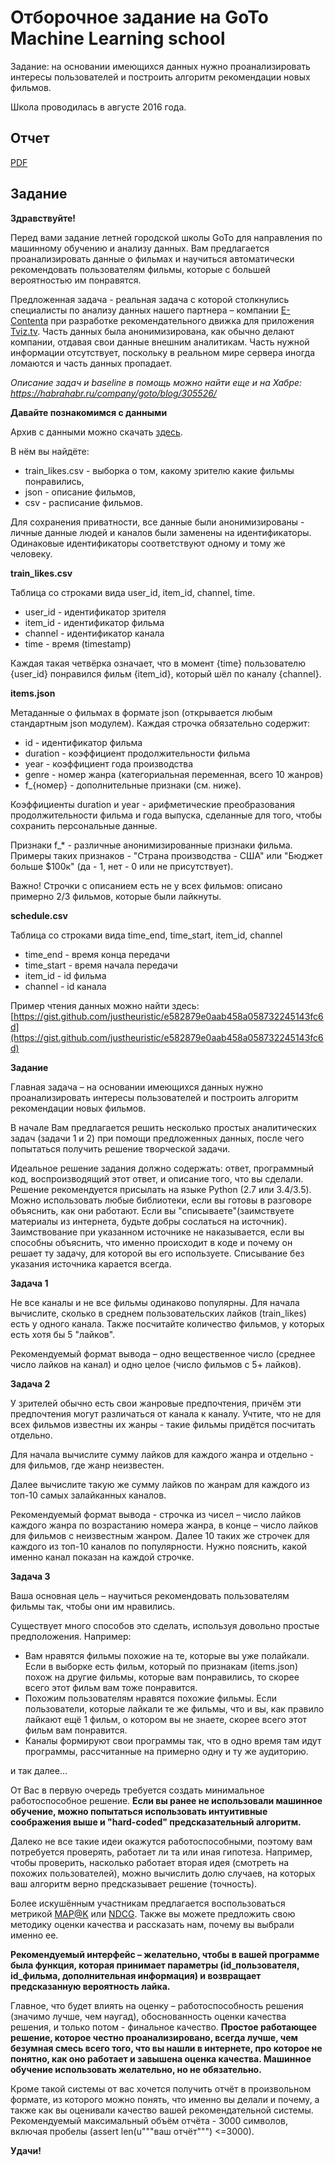 # Отборочное задание на GoTo Machine Learning school

Задание: на основании имеющихся данных нужно проанализировать интересы пользователей и построить алгоритм рекомендации новых фильмов. 

Школа проводилась в августе 2016 года.

## Отчет
[PDF](/3-report.pdf)

## Задание

**Здравствуйте!**

Перед вами задание летней городской школы GoTo для направления по машинному обучению и анализу данных. Вам предлагается проанализировать данные о фильмах и научиться автоматически рекомендовать пользователям фильмы, которые с большей вероятностью им понравятся.

Предложенная задача - реальная задача с которой столкнулись специалисты по анализу данных нашего партнера – компании [E-Contenta](http://e-contenta.com/) при разработке рекомендательного движка для приложения [Tviz.tv](http://tviz.tv/). Часть данных была анонимизирована, как обычно делают компании, отдавая свои данные внешним аналитикам. Часть нужной информации отсутствует, поскольку в реальном мире сервера иногда ломаются и часть данных пропадает.

_Описание задач и baseline в помощь можно найти еще и на Хабре: https://habrahabr.ru/company/goto/blog/305526/_

**Давайте познакомимся с данными**

Архив с данными можно скачать [здесь](https://yadi.sk/d/SqsWFcpds9rTL).

В нём вы найдёте:

- train\_likes.csv - выборка о том, какому зрителю какие фильмы понравились,
- json - описание фильмов,
- csv - расписание фильмов.

Для сохранения приватности, все данные были анонимизированы - личные данные людей и каналов были заменены на идентификаторы. Одинаковые идентификаторы соответствуют одному и тому же человеку.

**train\_likes.csv**

Таблица со строками вида user\_id, item\_id, channel, time.

- user\_id - идентификатор зрителя
- item\_id - идентификатор фильма
- channel - идентификатор канала
- time - время (timestamp)

Каждая такая четвёрка означает, что в момент {time} пользователю {user\_id} понравился фильм {item\_id}, который шёл по каналу {channel}.

**items.json**

Метаданные о фильмах в формате json (открывается любым стандартным json модулем). Каждая строчка обязательно содержит:

- id - идентификатор фильма
- duration - коэффициент продолжительности фильма
- year - коэффициент года производства
- genre - номер жанра (категориальная переменная, всего 10 жанров)
- f\_{номер} - дополнительные признаки (см. ниже).

Коэффициенты duration и year - арифметические преобразования продолжительности фильма и года выпуска, сделанные для того, чтобы сохранить персональные данные.

Признаки f\_\* - различные анонимизированные признаки фильма. Примеры таких признаков - &quot;Страна производства - США&quot; или &quot;Бюджет больше $100к&quot; (да - 1, нет - 0 или не присутствует).

Важно! Строчки с описанием есть не у всех фильмов: описано примерно 2/3 фильмов, которые были лайкнуты.

**schedule.csv**

Таблица со строками вида time\_end, time\_start, item\_id, channel

- time\_end - время конца передачи
- time\_start - время начала передачи
- item\_id - id фильма
- channel - id канала

Пример чтения данных можно найти здесь: [https://gist.github.com/justheuristic/e582879e0aab458a058732245143fc6d](https://gist.github.com/justheuristic/e582879e0aab458a058732245143fc6d)

**Задание**

Главная задача – на основании имеющихся данных нужно проанализировать интересы пользователей и построить алгоритм рекомендации новых фильмов.

В начале Вам предлагается решить несколько простых аналитических задач (задачи 1 и 2) при помощи предложенных данных, после чего попытаться получить решение творческой задачи.

Идеальное решение задания должно содержать: ответ, программный код, воспроизводящий этот ответ, и описание того, что вы сделали. Решение рекомендуется присылать на языке Python (2.7 или 3.4/3.5). Можно использовать любые библиотеки, если вы готовы в разговоре объяснить, как они работают. Если вы &quot;списываете&quot;(заимствуете материалы из интернета, будьте добры сослаться на источник). Заимствование при указанном источнике не наказывается, если вы способны объяснить, что именно происходит в коде и почему он решает ту задачу, для которой вы его используете. Списывание без указания источника карается всегда.

**Задача 1**

Не все каналы и не все фильмы одинаково популярны. Для начала вычислите, сколько в среднем пользовательских лайков (train\_likes) есть у одного канала. Также посчитайте количество фильмов, у которых есть хотя бы 5 &quot;лайков&quot;.

Рекомендуемый формат вывода – одно вещественное число (среднее число лайков на канал) и одно целое (число фильмов с 5+ лайков).

**Задача 2**

У зрителей обычно есть свои жанровые предпочтения, причём эти предпочтения могут различаться от канала к каналу. Учтите, что не для всех фильмов известны их жанры - такие фильмы придётся посчитать отдельно.

Для начала вычислите сумму лайков для каждого жанра и отдельно - для фильмов, где жанр неизвестен.

Далее вычислите такую же сумму лайков по жанрам для каждого из топ-10 самых залайканных каналов.

Рекомендуемый формат вывода - строчка из чисел – число лайков каждого жанра по возрастанию номера жанра, в конце – число лайков для фильмов с неизвестным жанром. Далее 10 таких же строчек для каждого из топ-10 каналов по популярности. Нужно пояснить, какой именно канал показан на каждой строчке.

**Задача 3**

Ваша основная цель – научиться рекомендовать пользователям фильмы так, чтобы они им нравились.

Существует много способов это сделать, используя довольно простые предположения. Например:

- Вам нравятся фильмы похожие на те, которые вы уже полайкали. Если в выборке есть фильм, который по признакам (items.json) похож на другие фильмы, которые вам понравились, то скорее всего этот фильм вам тоже понравится.
- Похожим пользователям нравятся похожие фильмы. Если пользователи, которые лайкали те же фильмы, что и вы, как правило лайкают ещё 1 фильм, о котором вы не знаете, скорее всего этот фильм вам понравится.
- Каналы формируют свои программы так, что в одно время там идут программы, рассчитанные на примерно одну и ту же аудиторию.

и так далее…

От Вас в первую очередь требуется создать минимальное работоспособное решение. **Если вы ранее не использовали машинное обучение, можно попытаться использовать интуитивные соображения выше и &quot;hard-coded&quot; предсказательный алгоритм.**

Далеко не все такие идеи окажутся работоспособными, поэтому вам потребуется проверять, работает ли та или иная гипотеза. Например, чтобы проверить, насколько работает вторая идея (смотреть на похожих пользователей), можно вычислить долю случаев, на которых ваш алгоритм верно предсказывает решение (точность).

Более искушённым участникам предлагается воспользоваться метрикой [MAP@K](https://stackedit.io/viewer#!provider=gist&amp;gistId=de556eedb4dee5d7ca36eb922be40217&amp;filename=ranking_metrics) или [NDCG](https://stackedit.io/viewer#!provider=gist&amp;gistId=5a8d0c99415724f9ea04136cc7ec3e29&amp;filename=ranking_metrics_ndcg). Также вы можете предложить свою методику оценки качества и рассказать нам, почему вы выбрали именно ее.

**Рекомендуемый интерфейс – желательно, чтобы в вашей программе была функция, которая принимает параметры (id\_пользователя, id\_фильма, дополнительная информация) и возвращает предсказанную вероятность лайка.**

Главное, что будет влиять на оценку – работоспособность решения (значимо лучше, чем наугад), обоснованность оценки качества решения, и только потом - финальное качество. **Простое работающее решение, которое честно проанализировано, всегда лучше, чем безумная смесь всего того, что вы нашли в интернете, про которое не понятно, как оно работает и завышена оценка качества. Машинное обучение использовать желательно, но не обязательно.**

Кроме такой системы от вас хочется получить отчёт в произвольном формате, из которого можно понять, что именно вы делали и почему, а также как вы оценивали качество вашей рекомендательной системы. Рекомендуемый максимальный объём отчёта - 3000 символов, включая пробелы (assert len(u&quot;&quot;&quot;ваш отчёт&quot;&quot;&quot;) &lt;=3000).

**Удачи!**
